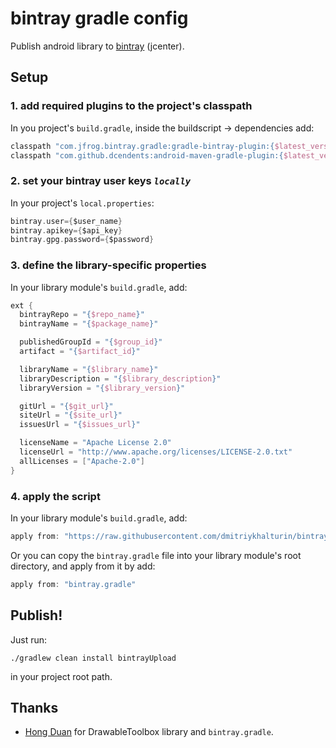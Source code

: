 # bintray gradle config

Publish android library to [bintray](https://bintray.com/) (jcenter).

## Setup

### 1. add required plugins to the project's classpath

In you project's `build.gradle`, inside the buildscript -> dependencies add:

```groovy
classpath "com.jfrog.bintray.gradle:gradle-bintray-plugin:{$latest_version}"
classpath "com.github.dcendents:android-maven-gradle-plugin:{$latest_version}"
```

### 2. set your bintray user keys _`locally`_

In your project's `local.properties`:

```groovy
bintray.user={$user_name}
bintray.apikey={$api_key}
bintray.gpg.password={$password}
```

### 3. define the library-specific properties

In your library module's `build.gradle`, add:

```groovy
ext {
  bintrayRepo = "{$repo_name}"
  bintrayName = "{$package_name}"

  publishedGroupId = "{$group_id}"
  artifact = "{$artifact_id}"

  libraryName = "{$library_name}"
  libraryDescription = "{$library_description}"
  libraryVersion = "{$library_version}"

  gitUrl = "{$git_url}"
  siteUrl = "{$site_url}"
  issuesUrl = "{$issues_url}"

  licenseName = "Apache License 2.0"
  licenseUrl = "http://www.apache.org/licenses/LICENSE-2.0.txt"
  allLicenses = ["Apache-2.0"]
}
```

### 4. apply the script

In your library module's `build.gradle`, add:

```groovy
apply from: "https://raw.githubusercontent.com/dmitriykhalturin/bintray-gradle-config/master/bintray.gradle"
```

Or you can copy the `bintray.gradle` file into your library module's root directory, and apply from it by add:

```groovy
apply from: "bintray.gradle"
```

## Publish!

Just run:

```shell
./gradlew clean install bintrayUpload
```

in your project root path.

## Thanks

* [Hong Duan](https://github.com/duanhong169) for DrawableToolbox library and `bintray.gradle`.
